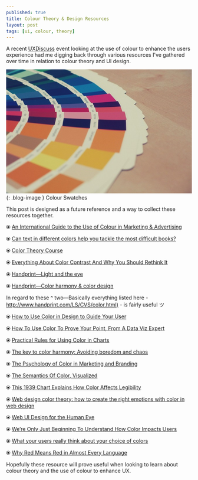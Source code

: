 ```yaml
---
published: true
title: Colour Theory & Design Resources
layout: post
tags: [ui, colour, theory]
---
```

A recent [UXDiscuss](http://uxdiscuss.com/use-colour-ux/) event looking at the use of colour to enhance the users experience had me digging back through various resources I've gathered over time in relation to colour theory and UI design.

![A Design Critique](https://raw.githubusercontent.com/whitingx/whitingx.github.io/master/_posts/images/colour-swatches.jpg "Colour Swatches"){: .blog-image }
<span class="blog-image-caption">Colour Swatches</span>

This post is designed as a future reference and a way to collect these resources together.

⦿ [An International Guide to the Use of Colour in Marketing & Advertising](https://www.six-degrees.com/an-international-guide-on-the-use-of-color-in-marketing-advertising/)

⦿ [Can text in different colors help you tackle the most difficult books?](http://mashable.com/2016/05/16/color-text-books/)

⦿ [Color Theory Course](http://www.digitaldesignacademy.com/color-theory)

⦿ [Everything About Color Contrast And Why You Should Rethink It](https://www.smashingmagazine.com/2014/10/color-contrast-tips-and-tools-for-accessibility/)

⦿ [Handprint—Light and the eye](http://www.handprint.com/HP/WCL/color1.html)

⦿ [Handprint—Color harmony & color design](http://www.handprint.com/HP/WCL/tech13.html)

In regard to these ^ two—Basically everything listed here - [http://www.handprint.com/LS/CVS/color.html)](http://www.handprint.com/LS/CVS/color.html) - is fairly useful ツ

⦿ [How to Use Color in Design to Guide Your User](https://webdesignledger.com/how-to-use-color-in-design-to-guide-your-user/)

⦿ [How To Use Color To Prove Your Point, From A Data Viz Expert](https://www.fastcodesign.com/3062182/how-to-use-color-to-prove-your-point-from-a-data-viz-expert)

⦿ [Practical Rules for Using Color in Charts](http://www.perceptualedge.com/articles/visual_business_intelligence/rules_for_using_color.pdf)

⦿ [The key to color harmony: Avoiding boredom and chaos](https://thenextweb.com/creativity/2014/06/21/key-color-harmony-avoiding-boredom-chaos/)

⦿ [The Psychology of Color in Marketing and Branding](https://www.entrepreneur.com/article/233843)

⦿ [The Semantics Of Color, Visualized](https://www.fastcodesign.com/3039018/the-semantics-of-color-visualized)

⦿ [This 1939 Chart Explains How Color Affects Legibility](https://www.fastcodesign.com/3052263/this-1939-chart-explains-how-color-affects-legibility)

⦿ [Web design color theory: how to create the right emotions with color in web design](https://thenextweb.com/dd/2015/04/07/how-to-create-the-right-emotions-with-color-in-web-design/)

⦿ [Web UI Design for the Human Eye](https://www.uxpin.com/studio/ebooks/visual-web-ui-design-colors-space-contrast/)

⦿ [We’re Only Just Beginning To Understand How Color Impacts Users](https://www.fastcodesign.com/3063124/evidence/were-only-just-beginning-to-understand-how-color-impacts-users)

⦿ [What your users really think about your choice of colors](http://hackingui.com/design/what-your-users-really-think-about-your-choice-of-colors/)

⦿ [Why Red Means Red in Almost Every Language](http://nautil.us/issue/26/color/why-red-means-red-in-almost-every-language)

Hopefully these resource will prove useful when looking to learn about colour theory and the use of colour to enhance UX.
